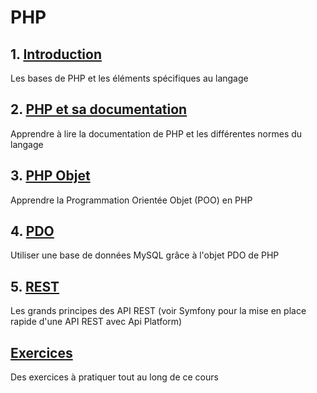 # PHP

## 1. [Introduction](00-intro.md)

Les bases de PHP et les éléments spécifiques au langage

## 2. [PHP et sa documentation](01-doc.md)

Apprendre à lire la documentation de PHP et les différentes normes du langage

## 3. [PHP Objet](02-objet.md)

Apprendre la Programmation Orientée Objet (POO) en PHP

## 4. [PDO](03-pdo.md)

Utiliser une base de données MySQL grâce à l'objet PDO de PHP

## 5. [REST](04-rest.md)

Les grands principes des API REST (voir Symfony pour la mise en place rapide d'une API REST avec Api Platform)

## [Exercices](99-exercices.md)

Des exercices à pratiquer tout au long de ce cours
